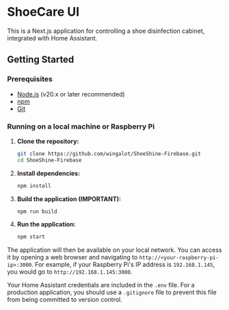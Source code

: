 # ShoeCare UI

This is a Next.js application for controlling a shoe disinfection cabinet, integrated with Home Assistant.

## Getting Started

### Prerequisites

- [Node.js](https://nodejs.org/) (v20.x or later recommended)
- [npm](https://www.npmjs.com/)
- [Git](https://git-scm.com/)

### Running on a local machine or Raspberry Pi

1.  **Clone the repository:**
    ```bash
    git clone https://github.com/wingalot/ShoeShine-Firebase.git
    cd ShoeShine-Firebase
    ```

2.  **Install dependencies:**
    ```bash
    npm install
    ```
    
3.  **Build the application (IMPORTANT):**
    ```bash
    npm run build
    ```

4.  **Run the application:**
    ```bash
    npm start
    ```

The application will then be available on your local network. You can access it by opening a web browser and navigating to `http://<your-raspberry-pi-ip>:3000`. For example, if your Raspberry Pi's IP address is `192.168.1.145`, you would go to `http://192.168.1.145:3000`.

Your Home Assistant credentials are included in the `.env` file. For a production application, you should use a `.gitignore` file to prevent this file from being committed to version control.
